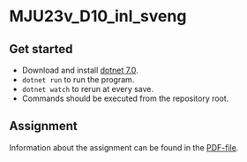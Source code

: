 # MJU23v_D10_inl_sveng

## Get started
* Download and install [dotnet 7.0](https://dotnet.microsoft.com/en-us/download/dotnet/7.0).
* `dotnet run` to run the program.
* `dotnet watch` to rerun at every save.
* Commands should be executed from the repository root. 

## Assignment
Information about the assignment can be found in the [PDF-file](MJU23v-DTP-d10-inl-1.pdf).